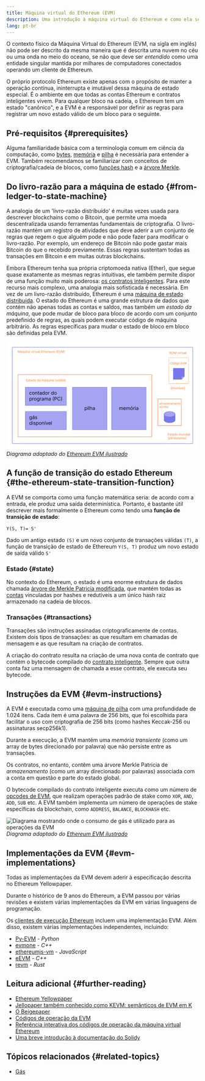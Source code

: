 ```yaml
---
title: Máquina virtual do Ethereum (EVM)
description: Uma introdução à máquina virtual do Ethereum e como ela se relaciona com o estado, as transações e os contratos inteligentes.
lang: pt-br
---
```


O contexto físico da Máquina Virtual do Ethereum (EVM, na sigla em inglês) não pode ser descrito da mesma maneira que é descrita uma nuvem no céu ou uma onda no meio do oceano, se não que deve ser _entendido_ como uma entidade singular mantida por milhares de computadores conectados operando um cliente de Ethereum.

O próprio protocolo Ethereum existe apenas com o propósito de manter a operação contínua, ininterrupta e imutável dessa máquina de estado especial. É o ambiente em que todas as contas Ethereum e contratos inteligentes vivem. Para qualquer bloco na cadeia, o Ethereum tem um estado "canônico", e a EVM é a responsável por definir as regras para registrar um novo estado válido de um bloco para o seguinte.

## Pré-requisitos {#prerequisites}

Alguma familiaridade básica com a terminologia comum em ciência da computação, como [bytes](https://wikipedia.org/wiki/Byte), [memória](https://wikipedia.org/wiki/Computer_memory) e [pilha](https://wikipedia.org/wiki/Stack_(abstract_data_type)) é necessária para entender a EVM. Também recomendamos se familiarizar com conceitos de criptografia/cadeia de blocos, como [funções hash](https://wikipedia.org/wiki/Cryptographic_hash_function) e a [árvore Merkle](https://wikipedia.org/wiki/Merkle_tree).

## Do livro-razão para a máquina de estado {#from-ledger-to-state-machine}

A analogia de um 'livro-razão distribuído' é muitas vezes usada para descrever blockchains como o Bitcoin, que permite uma moeda descentralizada usando ferramentas fundamentais de criptografia. O livro-razão mantém um registro de atividades que deve aderir a um conjunto de regras que regem o que alguém pode e não pode fazer para modificar o livro-razão. Por exemplo, um endereço de Bitcoin não pode gastar mais Bitcoin do que o recebido previamente. Essas regras sustentam todas as transações em Bitcoin e em muitas outras blockchains.

Embora Ethereum tenha sua própria criptomoeda nativa (Ether), que segue quase exatamente as mesmas regras intuitivas, ele também permite dispor de uma função muito mais poderosa: [os contratos inteligentes](/developers/docs/smart-contracts/). Para este recurso mais complexo, uma analogia mais sofisticada é necessária. Em vez de um livro-razão distribuído, Ethereum é uma [máquina de estado distribuída](https://wikipedia.org/wiki/Finite-state_machine). O estado do Ethereum é uma grande estrutura de dados que contém não apenas todas as contas e saldos, mas também um _estado da máquina_, que pode mudar de bloco para bloco de acordo com um conjunto predefinido de regras, as quais podem executar código de máquina arbitrário. As regras específicas para mudar o estado de bloco em bloco são definidas pela EVM.

![Um diagrama mostrando a criação da EVM](./evm.png) _Diagrama adaptado do [Ethereum EVM ilustrado](https://takenobu-hs.github.io/downloads/ethereum_evm_illustrated.pdf)_

## A função de transição do estado Ethereum {#the-ethereum-state-transition-function}

A EVM se comporta como uma função matemática seria: de acordo com a entrada, ele produz uma saída determinística. Portanto, é bastante útil descrever mais formalmente o Ethereum como tendo uma **função de transição de estado**:

```
Y(S, T)= S'
```

Dado um antigo estado `(S)` e um novo conjunto de transações válidas `(T)`, a função de transição de estado de Ethereum `Y(S, T)` produz um novo estado de saída válido `S'`

### Estado {#state}

No contexto do Ethereum, o estado é uma enorme estrutura de dados chamada [árvore de Merkle Patricia modificada](/developers/docs/data-structures-and-encoding/patricia-merkle-trie/), que mantém todas as [contas](/developers/docs/accounts/) vinculadas por hashes e redutíveis a um único hash raiz armazenado na cadeia de blocos.

### Transações {#transactions}

Transações são instruções assinadas criptograficamente de contas. Existem dois tipos de transações: as que resultam em chamadas de mensagem e as que resultam na criação de contratos.

A criação do contrato resulta na criação de uma nova conta de contrato que contém o bytecode compilado do [contrato inteligente](/developers/docs/smart-contracts/anatomy/). Sempre que outra conta faz uma mensagem de chamada a esse contrato, ele executa seu bytecode.

## Instruções da EVM {#evm-instructions}

A EVM é executada como uma [máquina de pilha](https://wikipedia.org/wiki/Stack_machine) com uma profundidade de 1.024 itens. Cada item é uma palavra de 256 bits, que foi escolhida para facilitar o uso com criptografia de 256 bits (como hashes Keccak-256 ou assinaturas secp256k1).

Durante a execução, a EVM mantém uma _memória transiente_ (como um array de bytes direcionado por palavra) que não persiste entre as transações.

Os contratos, no entanto, contêm uma árvore Merkle Patricia de _armazenamento_ (como um array direcionado por palavras) associada com a conta em questão e parte do estado global.

O bytecode compilado do contrato inteligente executa como um número de [opcodes de EVM](/developers/docs/evm/opcodes), que realizam operações padrão de stake como `XOR`, `AND`, `ADD`, `SUB` etc. A EVM também implementa um número de operações de stake específicas da blockchain, como `ADDRESS`, `BALANCE`, `BLOCKHASH` etc.

![Diagrama mostrando onde o consumo de gás é utilizado para as operações da EVM](../gas/gas.png) _Diagrama adaptado do [Ethereum EVM ilustrado](https://takenobu-hs.github.io/downloads/ethereum_evm_illustrated.pdf)_

## Implementações da EVM {#evm-implementations}

Todas as implementações da EVM devem aderir à especificação descrita no Ethereum Yellowpaper.

Durante o histórico de 9 anos do Ethereum, a EVM passou por várias revisões e existem várias implementações da EVM em várias linguagens de programação.

Os [clientes de execução Ethereum](/developers/docs/nodes-and-clients/#execution-clients) incluem uma implementação EVM. Além disso, existem várias implementações independentes, incluindo:

- [Py-EVM](https://github.com/ethereum/py-evm) - _Python_
- [evmone](https://github.com/ethereum/evmone) - _C++_
- [ethereumjs-vm](https://github.com/ethereumjs/ethereumjs-vm) - _JavaScript_
- [eEVM](https://github.com/microsoft/eevm) - _C++_
- [revm](https://github.com/bluealloy/revm) - _Rust_

## Leitura adicional {#further-reading}

- [Ethereum Yellowpaper](https://ethereum.github.io/yellowpaper/paper.pdf)
- [Jellopaper também conhecido como KEVM: semânticos de EVM em K](https://jellopaper.org/)
- [O Beigepaper](https://github.com/chronaeon/beigepaper)
- [Códigos de operação da EVM](https://www.ethervm.io/)
- [Referência interativa dos códigos de operação da máquina virtual Ethereum](https://www.evm.codes/)
- [Uma breve introdução à documentação do Solidy](https://docs.soliditylang.org/en/latest/introduction-to-smart-contracts.html#index-6)

## Tópicos relacionados {#related-topics}

- [Gás](/developers/docs/gas/)

